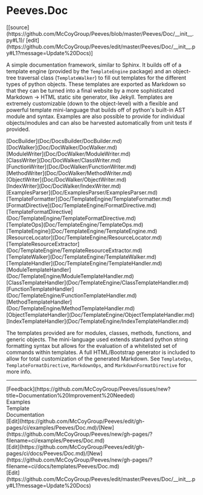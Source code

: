 # <a id="Peeves.Doc">Peeves.Doc</a> 
<div class="docs-source-link" markdown="1">
[[source](https://github.com/McCoyGroup/Peeves/blob/master/Peeves/Doc/__init__.py#L1)/
[edit](https://github.com/McCoyGroup/Peeves/edit/master/Peeves/Doc/__init__.py#L1?message=Update%20Docs)]
</div>
    
A simple documentation framework, similar to Sphinx.
It builds off of a template engine (provided by the `TemplateEngine` package) and an object-tree traversal
class (`TemplateWalker`) to fill out templates for the different types of python objects.
These templates are exported as Markdown so that they can be turned into a final website by a more sophisticated
Markdown -> HTML static site generator, like Jekyll.
Templates are extremely customizable (down to the object-level) with a flexible and powerful template mini-language
that builds off of python's built-in AST module and syntax.
Examples are also possible to provide for individual objects/modules and can also be harvested automatically from
unit tests if provided.

<div class="container alert alert-secondary bg-light">
  <div class="row">
   <div class="col" markdown="1">
[DocBuilder](Doc/DocsBuilder/DocBuilder.md)   
</div>
   <div class="col" markdown="1">
[DocWalker](Doc/DocWalker/DocWalker.md)   
</div>
   <div class="col" markdown="1">
[ModuleWriter](Doc/DocWalker/ModuleWriter.md)   
</div>
</div>
  <div class="row">
   <div class="col" markdown="1">
[ClassWriter](Doc/DocWalker/ClassWriter.md)   
</div>
   <div class="col" markdown="1">
[FunctionWriter](Doc/DocWalker/FunctionWriter.md)   
</div>
   <div class="col" markdown="1">
[MethodWriter](Doc/DocWalker/MethodWriter.md)   
</div>
</div>
  <div class="row">
   <div class="col" markdown="1">
[ObjectWriter](Doc/DocWalker/ObjectWriter.md)   
</div>
   <div class="col" markdown="1">
[IndexWriter](Doc/DocWalker/IndexWriter.md)   
</div>
   <div class="col" markdown="1">
[ExamplesParser](Doc/ExamplesParser/ExamplesParser.md)   
</div>
</div>
  <div class="row">
   <div class="col" markdown="1">
[TemplateFormatter](Doc/TemplateEngine/TemplateFormatter.md)   
</div>
   <div class="col" markdown="1">
[FormatDirective](Doc/TemplateEngine/FormatDirective.md)   
</div>
   <div class="col" markdown="1">
[TemplateFormatDirective](Doc/TemplateEngine/TemplateFormatDirective.md)   
</div>
</div>
  <div class="row">
   <div class="col" markdown="1">
[TemplateOps](Doc/TemplateEngine/TemplateOps.md)   
</div>
   <div class="col" markdown="1">
[TemplateEngine](Doc/TemplateEngine/TemplateEngine.md)   
</div>
   <div class="col" markdown="1">
[ResourceLocator](Doc/TemplateEngine/ResourceLocator.md)   
</div>
</div>
  <div class="row">
   <div class="col" markdown="1">
[TemplateResourceExtractor](Doc/TemplateEngine/TemplateResourceExtractor.md)   
</div>
   <div class="col" markdown="1">
[TemplateWalker](Doc/TemplateEngine/TemplateWalker.md)   
</div>
   <div class="col" markdown="1">
[TemplateHandler](Doc/TemplateEngine/TemplateHandler.md)   
</div>
</div>
  <div class="row">
   <div class="col" markdown="1">
[ModuleTemplateHandler](Doc/TemplateEngine/ModuleTemplateHandler.md)   
</div>
   <div class="col" markdown="1">
[ClassTemplateHandler](Doc/TemplateEngine/ClassTemplateHandler.md)   
</div>
   <div class="col" markdown="1">
[FunctionTemplateHandler](Doc/TemplateEngine/FunctionTemplateHandler.md)   
</div>
</div>
  <div class="row">
   <div class="col" markdown="1">
[MethodTemplateHandler](Doc/TemplateEngine/MethodTemplateHandler.md)   
</div>
   <div class="col" markdown="1">
[ObjectTemplateHandler](Doc/TemplateEngine/ObjectTemplateHandler.md)   
</div>
   <div class="col" markdown="1">
[IndexTemplateHandler](Doc/TemplateEngine/IndexTemplateHandler.md)   
</div>
</div>
  <div class="row">
   <div class="col" markdown="1">
   
</div>
   <div class="col" markdown="1">
   
</div>
   <div class="col" markdown="1">
   
</div>
</div>
</div>

The templates provided are for modules, classes, methods, functions, and generic objects.
The mini-language used extends standard python string formatting syntax but allows for the
evaluation of a whitelisted set of commands within templates.
A full HTML/Bootstrap generator is included to allow for total customization of the generated
Markdown.
See `TemplateOps`, `TemplateFormatDirective`, `MarkdownOps`, and `MarkdownFormatDirective` for more info.










---


<div markdown="1" class="text-muted">
<div class="container">
  <div class="row">
   <div class="col" markdown="1">
[Feedback](https://github.com/McCoyGroup/Peeves/issues/new?title=Documentation%20Improvement%20Needed)   
</div>
</div>
  <div class="row">
   <div class="col" markdown="1">
Examples   
</div>
   <div class="col" markdown="1">
Template   
</div>
   <div class="col" markdown="1">
Documentation   
</div>
</div>
  <div class="row">
   <div class="col" markdown="1">
[Edit](https://github.com/McCoyGroup/Peeves/edit/gh-pages/ci/examples/Peeves/Doc.md)/[New](https://github.com/McCoyGroup/Peeves/new/gh-pages/?filename=ci/examples/Peeves/Doc.md)   
</div>
   <div class="col" markdown="1">
[Edit](https://github.com/McCoyGroup/Peeves/edit/gh-pages/ci/docs/Peeves/Doc.md)/[New](https://github.com/McCoyGroup/Peeves/new/gh-pages/?filename=ci/docs/templates/Peeves/Doc.md)   
</div>
   <div class="col" markdown="1">
[Edit](https://github.com/McCoyGroup/Peeves/edit/master/Peeves/Doc/__init__.py#L1?message=Update%20Docs)   
</div>
</div>
</div>
</div>